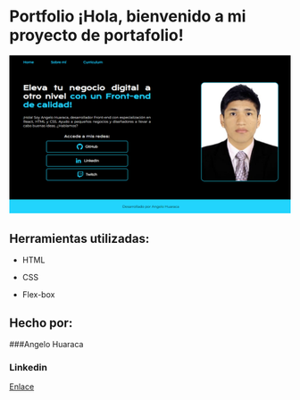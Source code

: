# Portfolio ¡Hola, bienvenido a mi proyecto de portafolio!

![imagen](assets/portafolio.png)

## Herramientas utilizadas:

- HTML

- CSS

- Flex-box

## Hecho por:

###Angelo Huaraca

### Linkedin

<a href="https://www.linkedin.com/in/ahuaracab/" target="_blank">Enlace</a>
